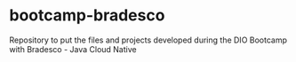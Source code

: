 # bootcamp-bradesco
Repository to put the files and projects developed during the DIO Bootcamp with Bradesco - Java Cloud Native
